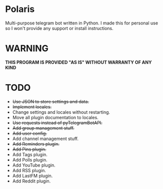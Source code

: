 # Polaris
Multi-purpose telegram bot written in Python. I made this for personal use so I won't provide any support or install instructions.

# WARNING
<b>THIS PROGRAM IS PROVIDED "AS IS" WITHOUT WARRANTY OF ANY KIND</b>

# TODO
* ~~Use JSON to store settings and data.~~
* ~~Implement locales.~~
* Change settings and locales without restarting.
* Move all plugin documentation to locales.
* ~~Use requests instead of pyTelegramBotAPI.~~
* ~~Add group management stuff.~~
* ~~Add user config.~~
* Add channel management stuff.
* ~~Add Reminders plugin.~~
* ~~Add Pins plugin.~~
* Add Tags plugin.
* Add Polls plugin.
* Add YouTube plugin.
* Add RSS plugin.
* Add LastFM plugin.
* Add Reddit plugin.
